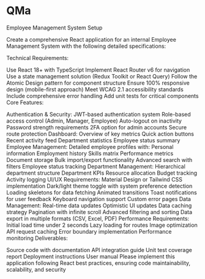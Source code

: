 # QMa


Employee Management System Setup


Create a comprehensive React application for an internal Employee Management System with the following detailed specifications:

Technical Requirements:

Use React 18+ with TypeScript
Implement React Router v6 for navigation
Use a state management solution (Redux Toolkit or React Query)
Follow the Atomic Design pattern for component structure
Ensure 100% responsive design (mobile-first approach)
Meet WCAG 2.1 accessibility standards
Include comprehensive error handling
Add unit tests for critical components
Core Features:

Authentication & Security:
JWT-based authentication system
Role-based access control (Admin, Manager, Employee)
Auto-logout on inactivity
Password strength requirements
2FA option for admin accounts
Secure route protection
Dashboard:
Overview of key metrics
Quick action buttons
Recent activity feed
Department statistics
Employee status summary
Employee Management:
Detailed employee profiles with:
Personal information
Employment history
Skills matrix
Performance metrics
Document storage
Bulk import/export functionality
Advanced search with filters
Employee status tracking
Department Management:
Hierarchical department structure
Department KPIs
Resource allocation
Budget tracking
Activity logging
UI/UX Requirements:
Material Design or Tailwind CSS implementation
Dark/light theme toggle with system preference detection
Loading skeletons for data fetching
Animated transitions
Toast notifications for user feedback
Keyboard navigation support
Custom error pages
Data Management:
Real-time data updates
Optimistic UI updates
Data caching strategy
Pagination with infinite scroll
Advanced filtering and sorting
Data export in multiple formats (CSV, Excel, PDF)
Performance Requirements:
Initial load time under 2 seconds
Lazy loading for routes
Image optimization
API request caching
Error boundary implementation
Performance monitoring
Deliverables:

Source code with documentation
API integration guide
Unit test coverage report
Deployment instructions
User manual
Please implement this application following React best practices, ensuring code maintainability, scalability, and security
